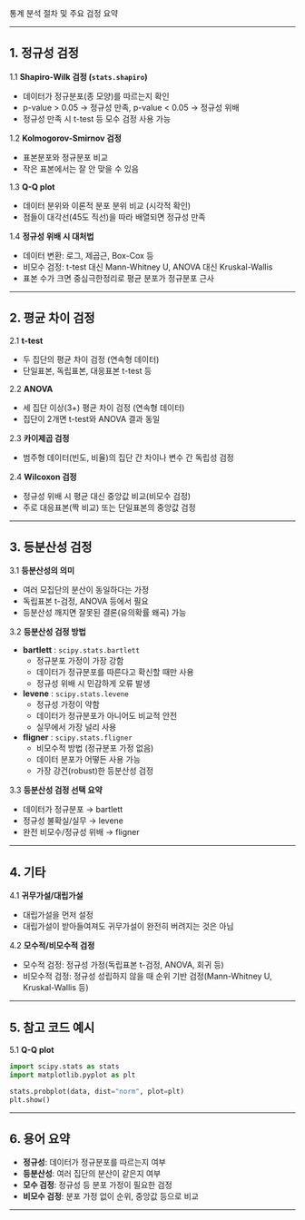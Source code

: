 통계 분석 절차 및 주요 검정 요약

---

## 1. 정규성 검정

1.1 **Shapiro-Wilk 검정 (`stats.shapiro`)**
- 데이터가 정규분포(종 모양)를 따르는지 확인
- p-value > 0.05 → 정규성 만족, p-value < 0.05 → 정규성 위배
- 정규성 만족 시 t-test 등 모수 검정 사용 가능

1.2 **Kolmogorov-Smirnov 검정**
- 표본분포와 정규분포 비교
- 작은 표본에서는 잘 안 맞을 수 있음

1.3 **Q-Q plot**
- 데이터 분위와 이론적 분포 분위 비교 (시각적 확인)
- 점들이 대각선(45도 직선)을 따라 배열되면 정규성 만족

1.4 **정규성 위배 시 대처법**
- 데이터 변환: 로그, 제곱근, Box-Cox 등
- 비모수 검정: t-test 대신 Mann-Whitney U, ANOVA 대신 Kruskal-Wallis
- 표본 수가 크면 중심극한정리로 평균 분포가 정규분포 근사

---

## 2. 평균 차이 검정

2.1 **t-test**
- 두 집단의 평균 차이 검정 (연속형 데이터)
- 단일표본, 독립표본, 대응표본 t-test 등

2.2 **ANOVA**
- 세 집단 이상(3+) 평균 차이 검정 (연속형 데이터)
- 집단이 2개면 t-test와 ANOVA 결과 동일

2.3 **카이제곱 검정**
- 범주형 데이터(빈도, 비율)의 집단 간 차이나 변수 간 독립성 검정

2.4 **Wilcoxon 검정**
- 정규성 위배 시 평균 대신 중앙값 비교(비모수 검정)
- 주로 대응표본(짝 비교) 또는 단일표본의 중앙값 검정

---

## 3. 등분산성 검정

3.1 **등분산성의 의미**
- 여러 모집단의 분산이 동일하다는 가정
- 독립표본 t-검정, ANOVA 등에서 필요
- 등분산성 깨지면 잘못된 결론(유의확률 왜곡) 가능

3.2 **등분산성 검정 방법**
- **bartlett** : `scipy.stats.bartlett`
  - 정규분포 가정이 가장 강함
  - 데이터가 정규분포를 따른다고 확신할 때만 사용
  - 정규성 위배 시 민감하게 오류 발생
- **levene** : `scipy.stats.levene`
  - 정규성 가정이 약함
  - 데이터가 정규분포가 아니어도 비교적 안전
  - 실무에서 가장 널리 사용
- **fligner** : `scipy.stats.fligner`
  - 비모수적 방법 (정규분포 가정 없음)
  - 데이터 분포가 어떻든 사용 가능
  - 가장 강건(robust)한 등분산성 검정

3.3 **등분산성 검정 선택 요약**
- 데이터가 정규분포 → bartlett
- 정규성 불확실/실무 → levene
- 완전 비모수/정규성 위배 → fligner

---

## 4. 기타

4.1 **귀무가설/대립가설**
- 대립가설을 먼저 설정
- 대립가설이 받아들여져도 귀무가설이 완전히 버려지는 것은 아님

4.2 **모수적/비모수적 검정**
- 모수적 검정: 정규성 가정(독립표본 t-검정, ANOVA, 회귀 등)
- 비모수적 검정: 정규성 성립하지 않을 때 순위 기반 검정(Mann-Whitney U, Kruskal-Wallis 등)

---

## 5. 참고 코드 예시

5.1 **Q-Q plot**
```python
import scipy.stats as stats
import matplotlib.pyplot as plt

stats.probplot(data, dist="norm", plot=plt)
plt.show()
```

---

## 6. 용어 요약

- **정규성**: 데이터가 정규분포를 따르는지 여부
- **등분산성**: 여러 집단의 분산이 같은지 여부
- **모수 검정**: 정규성 등 분포 가정이 필요한 검정
- **비모수 검정**: 분포 가정 없이 순위, 중앙값 등으로 비교

---
